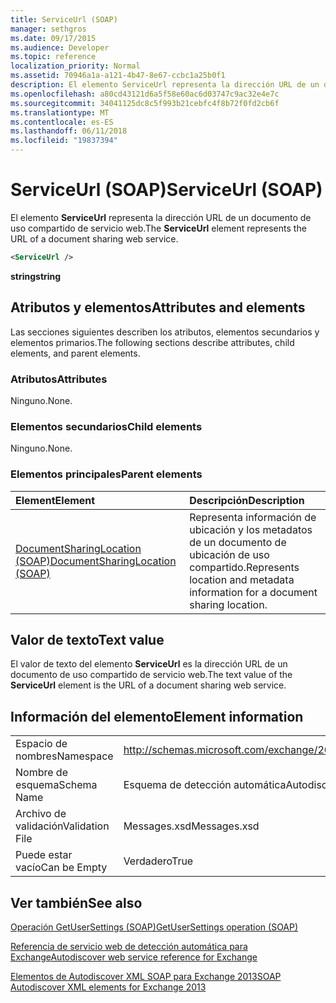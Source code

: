 ```yaml
---
title: ServiceUrl (SOAP)
manager: sethgros
ms.date: 09/17/2015
ms.audience: Developer
ms.topic: reference
localization_priority: Normal
ms.assetid: 70946a1a-a121-4b47-8e67-ccbc1a25b0f1
description: El elemento ServiceUrl representa la dirección URL de un documento de uso compartido de servicio web.
ms.openlocfilehash: a80cd43121d6a5f58e60ac6d03747c9ac32e4e7c
ms.sourcegitcommit: 34041125dc8c5f993b21cebfc4f8b72f0fd2cb6f
ms.translationtype: MT
ms.contentlocale: es-ES
ms.lasthandoff: 06/11/2018
ms.locfileid: "19837394"
---
```

# <a name="serviceurl-soap"></a><span data-ttu-id="ed068-103">ServiceUrl (SOAP)</span><span class="sxs-lookup"><span data-stu-id="ed068-103">ServiceUrl (SOAP)</span></span>

<span data-ttu-id="ed068-104">El elemento **ServiceUrl** representa la dirección URL de un documento de uso compartido de servicio web.</span><span class="sxs-lookup"><span data-stu-id="ed068-104">The **ServiceUrl** element represents the URL of a document sharing web service.</span></span> 
  
```XML
<ServiceUrl />
```

 <span data-ttu-id="ed068-105">**string**</span><span class="sxs-lookup"><span data-stu-id="ed068-105">**string**</span></span>
## <a name="attributes-and-elements"></a><span data-ttu-id="ed068-106">Atributos y elementos</span><span class="sxs-lookup"><span data-stu-id="ed068-106">Attributes and elements</span></span>

<span data-ttu-id="ed068-107">Las secciones siguientes describen los atributos, elementos secundarios y elementos primarios.</span><span class="sxs-lookup"><span data-stu-id="ed068-107">The following sections describe attributes, child elements, and parent elements.</span></span>
  
### <a name="attributes"></a><span data-ttu-id="ed068-108">Atributos</span><span class="sxs-lookup"><span data-stu-id="ed068-108">Attributes</span></span>

<span data-ttu-id="ed068-109">Ninguno.</span><span class="sxs-lookup"><span data-stu-id="ed068-109">None.</span></span>
  
### <a name="child-elements"></a><span data-ttu-id="ed068-110">Elementos secundarios</span><span class="sxs-lookup"><span data-stu-id="ed068-110">Child elements</span></span>

<span data-ttu-id="ed068-111">Ninguno.</span><span class="sxs-lookup"><span data-stu-id="ed068-111">None.</span></span>
  
### <a name="parent-elements"></a><span data-ttu-id="ed068-112">Elementos principales</span><span class="sxs-lookup"><span data-stu-id="ed068-112">Parent elements</span></span>

|<span data-ttu-id="ed068-113">**Element**</span><span class="sxs-lookup"><span data-stu-id="ed068-113">**Element**</span></span>|<span data-ttu-id="ed068-114">**Descripción**</span><span class="sxs-lookup"><span data-stu-id="ed068-114">**Description**</span></span>|
|:-----|:-----|
|[<span data-ttu-id="ed068-115">DocumentSharingLocation (SOAP)</span><span class="sxs-lookup"><span data-stu-id="ed068-115">DocumentSharingLocation (SOAP)</span></span>](documentsharinglocation-soap.md) <br/> |<span data-ttu-id="ed068-116">Representa información de ubicación y los metadatos de un documento de ubicación de uso compartido.</span><span class="sxs-lookup"><span data-stu-id="ed068-116">Represents location and metadata information for a document sharing location.</span></span>  <br/> |
   
## <a name="text-value"></a><span data-ttu-id="ed068-117">Valor de texto</span><span class="sxs-lookup"><span data-stu-id="ed068-117">Text value</span></span>

<span data-ttu-id="ed068-118">El valor de texto del elemento **ServiceUrl** es la dirección URL de un documento de uso compartido de servicio web.</span><span class="sxs-lookup"><span data-stu-id="ed068-118">The text value of the **ServiceUrl** element is the URL of a document sharing web service.</span></span> 
  
## <a name="element-information"></a><span data-ttu-id="ed068-119">Información del elemento</span><span class="sxs-lookup"><span data-stu-id="ed068-119">Element information</span></span>

|||
|:-----|:-----|
|<span data-ttu-id="ed068-120">Espacio de nombres</span><span class="sxs-lookup"><span data-stu-id="ed068-120">Namespace</span></span>  <br/> |http://schemas.microsoft.com/exchange/2010/Autodiscover  <br/> |
|<span data-ttu-id="ed068-121">Nombre de esquema</span><span class="sxs-lookup"><span data-stu-id="ed068-121">Schema Name</span></span>  <br/> |<span data-ttu-id="ed068-122">Esquema de detección automática</span><span class="sxs-lookup"><span data-stu-id="ed068-122">Autodiscover schema</span></span>  <br/> |
|<span data-ttu-id="ed068-123">Archivo de validación</span><span class="sxs-lookup"><span data-stu-id="ed068-123">Validation File</span></span>  <br/> |<span data-ttu-id="ed068-124">Messages.xsd</span><span class="sxs-lookup"><span data-stu-id="ed068-124">Messages.xsd</span></span>  <br/> |
|<span data-ttu-id="ed068-125">Puede estar vacío</span><span class="sxs-lookup"><span data-stu-id="ed068-125">Can be Empty</span></span>  <br/> |<span data-ttu-id="ed068-126">Verdadero</span><span class="sxs-lookup"><span data-stu-id="ed068-126">True</span></span>  <br/> |
   
## <a name="see-also"></a><span data-ttu-id="ed068-127">Ver también</span><span class="sxs-lookup"><span data-stu-id="ed068-127">See also</span></span>



[<span data-ttu-id="ed068-128">Operación GetUserSettings (SOAP)</span><span class="sxs-lookup"><span data-stu-id="ed068-128">GetUserSettings operation (SOAP)</span></span>](getusersettings-operation-soap.md)


[<span data-ttu-id="ed068-129">Referencia de servicio web de detección automática para Exchange</span><span class="sxs-lookup"><span data-stu-id="ed068-129">Autodiscover web service reference for Exchange</span></span>](autodiscover-web-service-reference-for-exchange.md)
  
[<span data-ttu-id="ed068-130">Elementos de Autodiscover XML SOAP para Exchange 2013</span><span class="sxs-lookup"><span data-stu-id="ed068-130">SOAP Autodiscover XML elements for Exchange 2013</span></span>](soap-autodiscover-xml-elements-for-exchange-2013.md)

